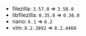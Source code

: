 - filezilla: `3.57.0` => `3.58.0`
- libfilezilla: `0.35.0` => `0.36.0`
- nano: `6.1` => `6.2`
- vim: `8.2.3892` => `8.2.4460`

